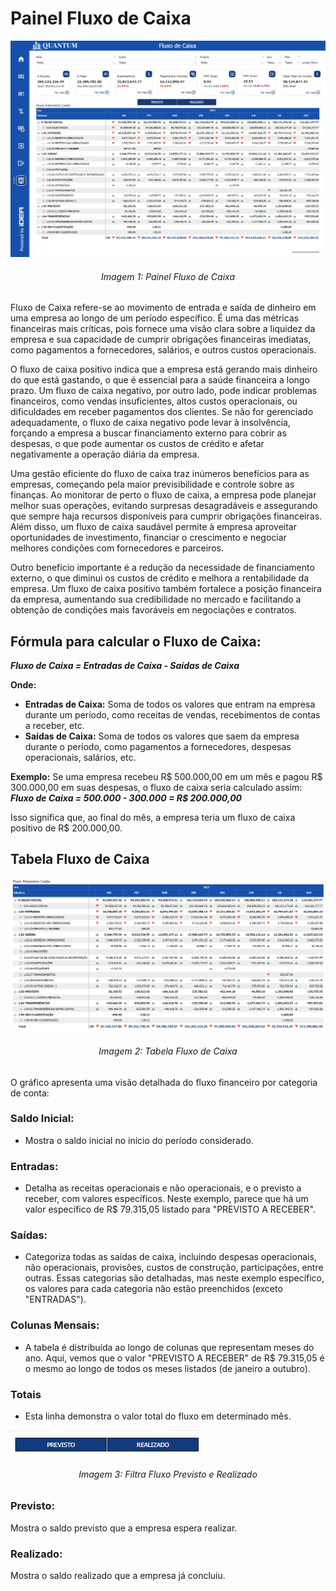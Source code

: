 # Painel Fluxo de Caixa

![Relatório "Fluxo de Caixa"](../assets/flux_flux_page1.png)
<h6 align = "center"> Imagem 1: Painel Fluxo de Caixa</h6>

Fluxo de Caixa refere-se ao movimento de entrada e saída de dinheiro em uma empresa ao longo de um período específico. É uma das métricas financeiras mais críticas, pois fornece uma visão clara sobre a liquidez da empresa e sua capacidade de cumprir obrigações financeiras imediatas, como pagamentos a fornecedores, salários, e outros custos operacionais.

O fluxo de caixa positivo indica que a empresa está gerando mais dinheiro do que está gastando, o que é essencial para a saúde financeira a longo prazo. Um fluxo de caixa negativo, por outro lado, pode indicar problemas financeiros, como vendas insuficientes, altos custos operacionais, ou dificuldades em receber pagamentos dos clientes. Se não for gerenciado adequadamente, o fluxo de caixa negativo pode levar à insolvência, forçando a empresa a buscar financiamento externo para cobrir as despesas, o que pode aumentar os custos de crédito e afetar negativamente a operação diária da empresa.

Uma gestão eficiente do fluxo de caixa traz inúmeros benefícios para as empresas, começando pela maior previsibilidade e controle sobre as finanças. Ao monitorar de perto o fluxo de caixa, a empresa pode planejar melhor suas operações, evitando surpresas desagradáveis e assegurando que sempre haja recursos disponíveis para cumprir obrigações financeiras. Além disso, um fluxo de caixa saudável permite à empresa aproveitar oportunidades de investimento, financiar o crescimento e negociar melhores condições com fornecedores e parceiros.

Outro benefício importante é a redução da necessidade de financiamento externo, o que diminui os custos de crédito e melhora a rentabilidade da empresa. Um fluxo de caixa positivo também fortalece a posição financeira da empresa, aumentando sua credibilidade no mercado e facilitando a obtenção de condições mais favoráveis em negociações e contratos.

## **Fórmula para calcular o Fluxo de Caixa:**
**_Fluxo de Caixa = Entradas de Caixa - Saídas de Caixa_**

**Onde:**
- **Entradas de Caixa:** Soma de todos os valores que entram na empresa durante um período, como receitas de vendas, recebimentos de contas a receber, etc.
- **Saídas de Caixa:** Soma de todos os valores que saem da empresa durante o período, como pagamentos a fornecedores, despesas operacionais, salários, etc.

**Exemplo:**
Se uma empresa recebeu R$ 500.000,00 em um mês e pagou R$ 300.000,00 em suas despesas, o fluxo de caixa seria calculado assim:
**_Fluxo de Caixa = 500.000 - 300.000 = R$ 200.000,00_**

Isso significa que, ao final do mês, a empresa teria um fluxo de caixa positivo de R$ 200.000,00.

## Tabela Fluxo de Caixa
![Gráfico "Fluxo de Caixa"](../assets/flux_flux_tabela.png)
<h6 align = "center"> Imagem 2: Tabela Fluxo de Caixa</h6>

O gráfico apresenta uma visão detalhada do fluxo financeiro por categoria de conta:

 ### Saldo Inicial:
- Mostra o saldo inicial no início do período considerado.

### Entradas:
- Detalha as receitas operacionais e não operacionais, e o previsto a receber, com valores específicos. Neste exemplo, parece que há um valor específico de R$ 79.315,05 listado para "PREVISTO A RECEBER".

### Saídas:
- Categoriza todas as saídas de caixa, incluindo despesas operacionais, não operacionais, provisões, custos de construção, participações, entre outras. Essas categorias são detalhadas, mas neste exemplo específico, os valores para cada categoria não estão preenchidos (exceto "ENTRADAS"). 

### Colunas Mensais:
- A tabela é distribuída ao longo de colunas que representam meses do ano. Aqui, vemos que o valor "PREVISTO A RECEBER" de R$ 79.315,05 é o mesmo ao longo de todos os meses listados (de janeiro a outubro).

### Totais
- Esta linha demonstra o valor total do fluxo em determinado mês.

![Filtros Previsto x Realizado "Fluxo de Caixa"](../assets/filter_previst_realized.png)
<h6 align = "center"> Imagem 3: Filtra Fluxo Previsto e Realizado</h6>

### Previsto:
Mostra o saldo previsto que a empresa espera realizar.

### Realizado:
Mostra o saldo realizado que a empresa já concluiu.
